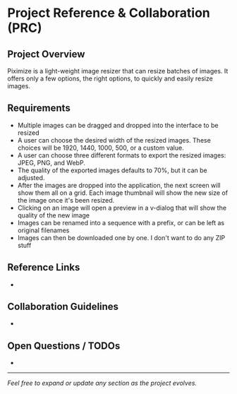 # Project Reference & Collaboration (PRC)

## Project Overview
Piximize is a light-weight image resizer that can resize batches of images. It offers only a few options, the right options, to quickly and easily resize images.

## Requirements
- Multiple images can be dragged and dropped into the interface to be resized
- A user can choose the desired width of the resized images. These choices will be 1920, 1440, 1000, 500, or a custom value.
- A user can choose three different formats to export the resized images: JPEG, PNG, and WebP.
- The quality of the exported images defaults to 70%, but it can be adjusted.
- After the images are dropped into the application, the next screen will show them all on a grid. Each image thumbnail will show the new size of the image once it's been resized.
- Clicking on an image will open a preview in a v-dialog that will show the quality of the new image
- Images can be renamed into a sequence with a prefix, or can be left as original filenames
- Images can then be downloaded one by one. I don't want to do any ZIP stuff
## Reference Links
- 

## Collaboration Guidelines
- 

## Open Questions / TODOs
- 

---
*Feel free to expand or update any section as the project evolves.*
